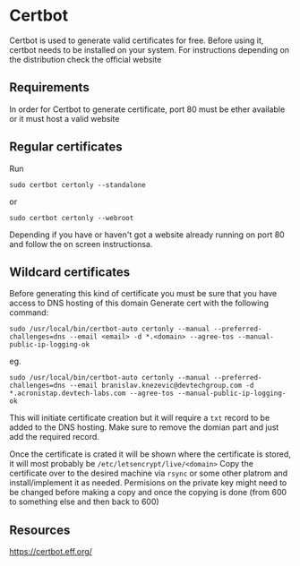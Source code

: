 # Certbot 

Certbot is used to generate valid certificates for free.
Before using it, certbot needs to be installed on your system. For instructions depending on the distribution check the official website

## Requirements

In order for Certbot to generate certificate, port 80 must be ether available or it must host a valid website

## Regular certificates

Run 
```
sudo certbot certonly --standalone
```
or
```
sudo certbot certonly --webroot
```
Depending if you have or haven't got a website already running on port 80 and follow the on screen instructionsa.   


## Wildcard certificates

Before generating this kind of certificate you must be sure that you have access to DNS hosting of this domain
Generate cert with the following command:
```
sudo /usr/local/bin/certbot-auto certonly --manual --preferred-challenges=dns --email <email> -d *.<domain> --agree-tos --manual-public-ip-logging-ok
```
eg.
```
sudo /usr/local/bin/certbot-auto certonly --manual --preferred-challenges=dns --email branislav.knezevic@devtechgroup.com -d *.acronistap.devtech-labs.com --agree-tos --manual-public-ip-logging-ok
```

This will initiate certificate creation but it will require a `txt` record to be added to the DNS hosting.
Make sure to remove the domian part and just add the required record.

Once the certificate is crated it will be shown where the certificate is stored, it will most probably be `/etc/letsencrypt/live/<domain>`
Copy the certificate over to the desired machine via `rsync` or some other platrom and install/implement it as needed.
Permisions on the private key might need to be changed before making a copy and once the copying is done (from 600 to something else and then back to 600)

## Resources

https://certbot.eff.org/
